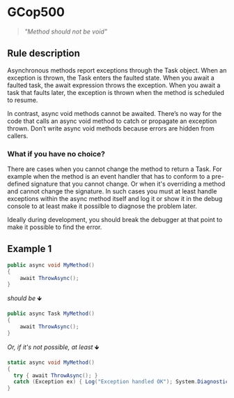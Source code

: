 ﻿# GCop500
> *"Method should not be void"*


## Rule description
Asynchronous methods report exceptions through the Task object. When an exception is thrown, the Task enters the faulted state. When you await a faulted task, the await expression throws the exception. When you await a task that faults later, the exception is thrown when the method is scheduled to resume.

In contrast, async void methods cannot be awaited. There’s no way for the code that calls an async void method to catch or propagate an exception thrown. Don’t write async void methods because errors are hidden from callers.

### What if you have no choice?
There are cases when you cannot change the method to return a Task. For example when the method is an event handler that has to conform to a pre-defined signature that you cannot change. Or when it's overriding a method and cannot change the signature. In such cases you must at least handle exceptions within the async method itself and log it or show it in the debug console to at least make it possilble to diagnose the problem later.

Ideally during development, you should break the debugger at that point to make it possible to find the error.

## Example 1
```csharp
public async void MyMethod()
{
    await ThrowAsync();
}
```
*should be* 🡻

```csharp
public async Task MyMethod()
{
    await ThrowAsync();
}
```
*Or, if it's not possible, at least* 🡻
```csharp
static async void MyMethod()
{
  try { await ThrowAsync(); }
  catch (Exception ex) { Log("Exception handled OK"); System.Diagnostics.Debugger.Break(); }
}
```
